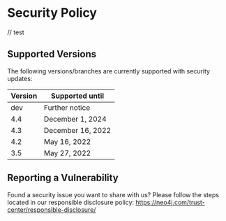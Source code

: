 # Security Policy
// test
## Supported Versions

The following versions/branches are currently supported with security updates:

| Version | Supported until    |
| ------- | ------------------ |
| dev     | Further notice     |
| 4.4     | December 1, 2024   |
| 4.3     | December 16, 2022  |
| 4.2     | May 16, 2022       |
| 3.5     | May 27, 2022       |

## Reporting a Vulnerability

Found a security issue you want to share with us? Please follow the steps located in our responsible disclosure policy:
https://neo4j.com/trust-center/responsible-disclosure/
